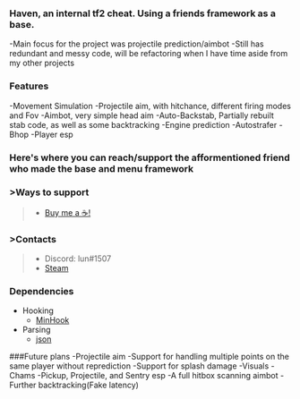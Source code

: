 ### Haven, an internal tf2 cheat. Using a friends framework as a base.
-Main focus for the project was projectile prediction/aimbot
-Still has redundant and messy code, will be refactoring when I have time aside from my other projects

### Features
-Movement Simulation
-Projectile aim, with hitchance, different firing modes and Fov
-Aimbot, very simple head aim
-Auto-Backstab, Partially rebuilt stab code, as well as some backtracking
-Engine prediction
-Autostrafer
-Bhop
-Player esp

### Here's where you can reach/support the afformentioned friend who made the base and menu framework
### >Ways to support
>- [Buy me a ☕!](https://www.buymeacoffee.com/abience)


### >Contacts
>- Discord: lun#1507
>- [Steam](https://steamcommunity.com/id/nahbrofr/)


### Dependencies
- Hooking
  - [MinHook](https://github.com/TsudaKageyu/minhook)
- Parsing
  - [json](https://github.com/nlohmann/json)

###Future plans
-Projectile aim
  -Support for handling multiple points on the same player without reprediction
  -Support for splash damage
-Visuals
  -Chams
  -Pickup, Projectile, and Sentry esp
  -A full hitbox scanning aimbot
  -Further backtracking(Fake latency)